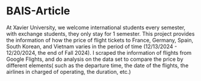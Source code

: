 # BAIS-Article
At Xavier University, we welcome international students every semester, with exchange students, they only stay for 1 semester. This project provides the information of how the price of flight tickets to France, Germany, Spain, South Korean, and Vietnam varies in the period of time (12/13/2024 - 12/20/2024, the end of Fall 2024). I scraped the information of flights from Google Flights, and do analysis on the data set to compare the price by different elements( such as the departure time, the date of the flights, the airlines in charged of operating, the duration, etc.)

